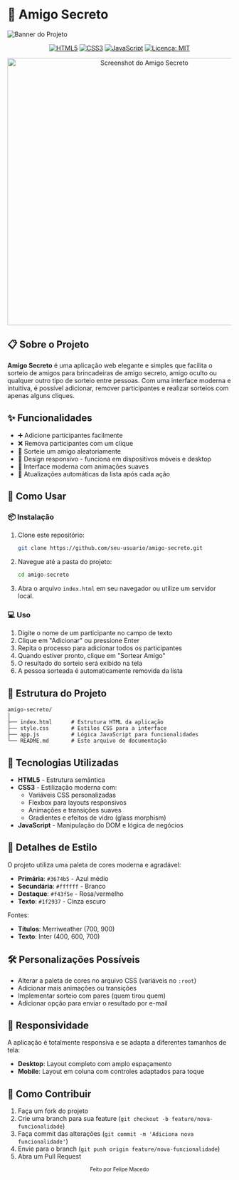 # 🎲 Amigo Secreto

![Banner do Projeto](https://img.shields.io/badge/Amigo%20Secreto-1.0.0-3674b5?style=for-the-badge&logo=gift&logoColor=white)

<div align="center">
  
[![HTML5](https://img.shields.io/badge/HTML5-E34F26?style=for-the-badge&logo=html5&logoColor=white)](https://developer.mozilla.org/pt-BR/docs/Web/HTML)
[![CSS3](https://img.shields.io/badge/CSS3-1572B6?style=for-the-badge&logo=css3&logoColor=white)](https://developer.mozilla.org/pt-BR/docs/Web/CSS)
[![JavaScript](https://img.shields.io/badge/JavaScript-F7DF1E?style=for-the-badge&logo=javascript&logoColor=black)](https://developer.mozilla.org/pt-BR/docs/Web/JavaScript)
[![Licença: MIT](https://img.shields.io/badge/Licença-MIT-f43f5e.svg?style=for-the-badge)](https://opensource.org/licenses/MIT)

</div>

<p align="center">
  <img src="![Captura de tela 2025-03-08 124101](https://github.com/user-attachments/assets/73055384-1121-4828-886f-29da6f06077d)
" alt="Screenshot do Amigo Secreto" width="600px">
</p>

## 📋 Sobre o Projeto

**Amigo Secreto** é uma aplicação web elegante e simples que facilita o sorteio de amigos para brincadeiras de amigo secreto, amigo oculto ou qualquer outro tipo de sorteio entre pessoas. Com uma interface moderna e intuitiva, é possível adicionar, remover participantes e realizar sorteios com apenas alguns cliques.

## ✨ Funcionalidades

- ➕ Adicione participantes facilmente
- ❌ Remova participantes com um clique
- 🎯 Sorteie um amigo aleatoriamente
- 📱 Design responsivo - funciona em dispositivos móveis e desktop
- 🎨 Interface moderna com animações suaves
- 🔄 Atualizações automáticas da lista após cada ação

## 🚀 Como Usar

### 📦 Instalação

1. Clone este repositório:
   ```bash
   git clone https://github.com/seu-usuario/amigo-secreto.git
   ```

2. Navegue até a pasta do projeto:
   ```bash
   cd amigo-secreto
   ```

3. Abra o arquivo `index.html` em seu navegador ou utilize um servidor local.

### 💻 Uso

1. Digite o nome de um participante no campo de texto
2. Clique em "Adicionar" ou pressione Enter
3. Repita o processo para adicionar todos os participantes
4. Quando estiver pronto, clique em "Sortear Amigo"
5. O resultado do sorteio será exibido na tela
6. A pessoa sorteada é automaticamente removida da lista

## 🧩 Estrutura do Projeto

```
amigo-secreto/
│
├── index.html      # Estrutura HTML da aplicação
├── style.css       # Estilos CSS para a interface
├── app.js          # Lógica JavaScript para funcionalidades
└── README.md       # Este arquivo de documentação
```

## 🔧 Tecnologias Utilizadas

- **HTML5** - Estrutura semântica
- **CSS3** - Estilização moderna com:
  - Variáveis CSS personalizadas
  - Flexbox para layouts responsivos
  - Animações e transições suaves
  - Gradientes e efeitos de vidro (glass morphism)
- **JavaScript** - Manipulação do DOM e lógica de negócios

## 🎨 Detalhes de Estilo

O projeto utiliza uma paleta de cores moderna e agradável:

- **Primária**: `#3674b5` - Azul médio
- **Secundária**: `#ffffff` - Branco
- **Destaque**: `#f43f5e` - Rosa/vermelho
- **Texto**: `#1f2937` - Cinza escuro

Fontes:
- **Títulos**: Merriweather (700, 900)
- **Texto**: Inter (400, 600, 700)

## 🛠️ Personalizações Possíveis

- Alterar a paleta de cores no arquivo CSS (variáveis no `:root`)
- Adicionar mais animações ou transições
- Implementar sorteio com pares (quem tirou quem)
- Adicionar opção para enviar o resultado por e-mail

## 📱 Responsividade

A aplicação é totalmente responsiva e se adapta a diferentes tamanhos de tela:
- **Desktop**: Layout completo com amplo espaçamento
- **Mobile**: Layout em coluna com controles adaptados para toque

## 👥 Como Contribuir

1. Faça um fork do projeto
2. Crie uma branch para sua feature (`git checkout -b feature/nova-funcionalidade`)
3. Faça commit das alterações (`git commit -m 'Adiciona nova funcionalidade'`)
4. Envie para o branch (`git push origin feature/nova-funcionalidade`)
5. Abra um Pull Request

<div align="center">
  <sub>Feito por Felipe Macedo</sub>
</div>
